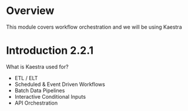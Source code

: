 # Overview

This module covers workflow orchestration and we will be using Kaestra

# Introduction 2.2.1

What is Kaestra used for? 

- ETL / ELT
- Scheduled & Event Driven Workflows
- Batch Data Pipelines
- Interactive Conditional Inputs
- API Orchestration